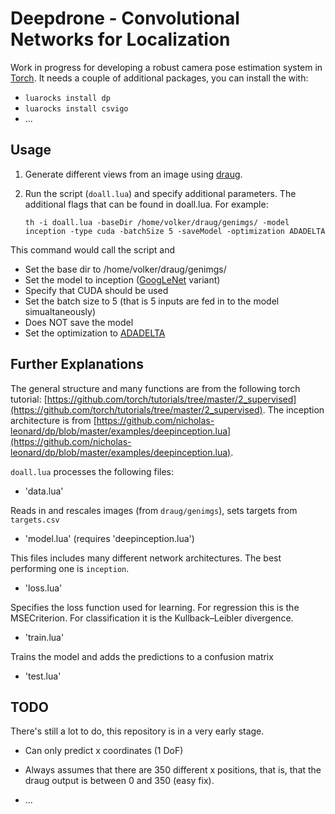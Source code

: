 # Deepdrone - Convolutional Networks for Localization

Work in progress for developing a robust camera pose estimation system
in [Torch](http://torch.ch/docs/getting-started.html#_). It needs a
couple of additional packages, you can install the with:

- `luarocks install dp`
- `luarocks install csvigo`
- ...

## Usage

1. Generate different views from an image using
[draug](https://github.com/tudelft/draug).

2. Run the script (`doall.lua`) and specify additional parameters. The
additional flags that can be found in doall.lua. For example:

   `th -i doall.lua -baseDir /home/volker/draug/genimgs/ -model
   inception -type cuda -batchSize 5 -saveModel -optimization
   ADADELTA`

This command would call the script and

- Set the base dir to /home/volker/draug/genimgs/
- Set the model to inception ([GoogLeNet](http://arxiv.org/abs/1409.4842) variant)
- Specify that CUDA should be used
- Set the batch size to 5 (that is 5 inputs are fed in to the model simualtaneously)
- Does NOT save the model
- Set the optimization to [ADADELTA](http://arxiv.org/abs/1212.5701)


## Further Explanations

The general structure and many functions are from the following torch
tutorial:
[https://github.com/torch/tutorials/tree/master/2_supervised](https://github.com/torch/tutorials/tree/master/2_supervised). The
inception architecture is from
[https://github.com/nicholas-leonard/dp/blob/master/examples/deepinception.lua](https://github.com/nicholas-leonard/dp/blob/master/examples/deepinception.lua).

`doall.lua` processes the following files:

- 'data.lua'

Reads in and rescales images (from `draug/genimgs`), sets targets from
`targets.csv`

- 'model.lua' (requires 'deepinception.lua')

This files includes many different network architectures. The best performing one is `inception`.

- 'loss.lua'

Specifies the loss function used for learning. For regression this is
the MSECriterion. For classification it is the Kullback–Leibler
divergence.

- 'train.lua'

Trains the model and adds the predictions to a confusion matrix

- 'test.lua'


## TODO

There's still a lot to do, this repository is in a very early stage.

- Can only predict x coordinates (1 DoF)

- Always assumes that there are 350 different x positions, that is,
  that the draug output is between 0 and 350 (easy fix).

- ...